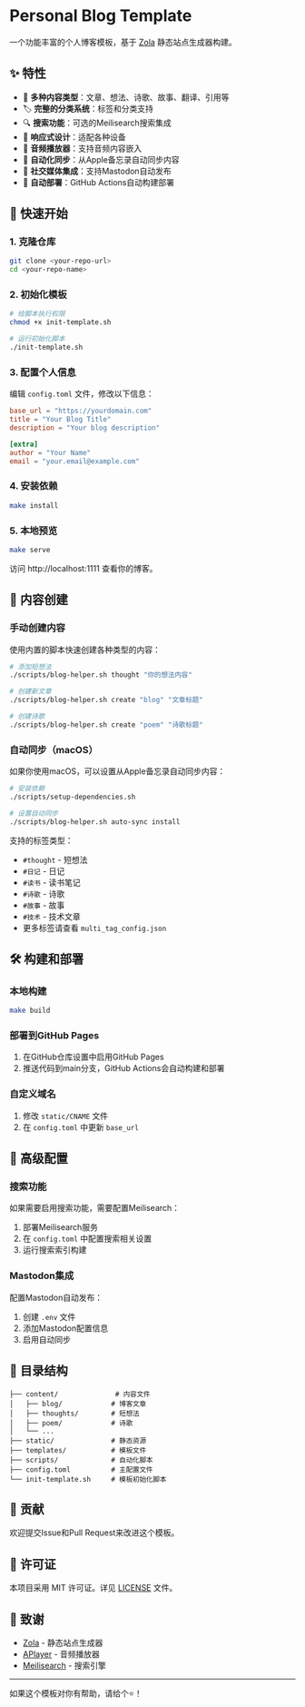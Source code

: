 # Personal Blog Template

一个功能丰富的个人博客模板，基于 [Zola](https://www.getzola.org/) 静态站点生成器构建。

## ✨ 特性

- 📝 **多种内容类型**：文章、想法、诗歌、故事、翻译、引用等
- 🏷️ **完整的分类系统**：标签和分类支持
- 🔍 **搜索功能**：可选的Meilisearch搜索集成
- 📱 **响应式设计**：适配各种设备
- 🎵 **音频播放器**：支持音频内容嵌入
- 🔄 **自动化同步**：从Apple备忘录自动同步内容
- 🐘 **社交媒体集成**：支持Mastodon自动发布
- 🚀 **自动部署**：GitHub Actions自动构建部署

## 🚀 快速开始

### 1. 克隆仓库

```bash
git clone <your-repo-url>
cd <your-repo-name>
```

### 2. 初始化模板

```bash
# 给脚本执行权限
chmod +x init-template.sh

# 运行初始化脚本
./init-template.sh
```

### 3. 配置个人信息

编辑 `config.toml` 文件，修改以下信息：

```toml
base_url = "https://yourdomain.com"
title = "Your Blog Title"
description = "Your blog description"

[extra]
author = "Your Name"
email = "your.email@example.com"
```

### 4. 安装依赖

```bash
make install
```

### 5. 本地预览

```bash
make serve
```

访问 http://localhost:1111 查看你的博客。

## 📝 内容创建

### 手动创建内容

使用内置的脚本快速创建各种类型的内容：

```bash
# 添加短想法
./scripts/blog-helper.sh thought "你的想法内容"

# 创建新文章
./scripts/blog-helper.sh create "blog" "文章标题"

# 创建诗歌
./scripts/blog-helper.sh create "poem" "诗歌标题"
```

### 自动同步（macOS）

如果你使用macOS，可以设置从Apple备忘录自动同步内容：

```bash
# 安装依赖
./scripts/setup-dependencies.sh

# 设置自动同步
./scripts/blog-helper.sh auto-sync install
```

支持的标签类型：
- `#thought` - 短想法
- `#日记` - 日记
- `#读书` - 读书笔记
- `#诗歌` - 诗歌
- `#故事` - 故事
- `#技术` - 技术文章
- 更多标签请查看 `multi_tag_config.json`

## 🛠️ 构建和部署

### 本地构建

```bash
make build
```

### 部署到GitHub Pages

1. 在GitHub仓库设置中启用GitHub Pages
2. 推送代码到main分支，GitHub Actions会自动构建和部署

### 自定义域名

1. 修改 `static/CNAME` 文件
2. 在 `config.toml` 中更新 `base_url`

## 🔧 高级配置

### 搜索功能

如果需要启用搜索功能，需要配置Meilisearch：

1. 部署Meilisearch服务
2. 在 `config.toml` 中配置搜索相关设置
3. 运行搜索索引构建

### Mastodon集成

配置Mastodon自动发布：

1. 创建 `.env` 文件
2. 添加Mastodon配置信息
3. 启用自动同步

## 📁 目录结构

```
├── content/              # 内容文件
│   ├── blog/            # 博客文章
│   ├── thoughts/        # 短想法
│   ├── poem/            # 诗歌
│   └── ...
├── static/              # 静态资源
├── templates/           # 模板文件
├── scripts/             # 自动化脚本
├── config.toml          # 主配置文件
└── init-template.sh     # 模板初始化脚本
```

## 🤝 贡献

欢迎提交Issue和Pull Request来改进这个模板。

## 📄 许可证

本项目采用 MIT 许可证。详见 [LICENSE](LICENSE) 文件。

## 🙏 致谢

- [Zola](https://www.getzola.org/) - 静态站点生成器
- [APlayer](https://aplayer.js.org/) - 音频播放器
- [Meilisearch](https://github.com/meilisearch/meilisearch) - 搜索引擎

---

如果这个模板对你有帮助，请给个⭐️！

